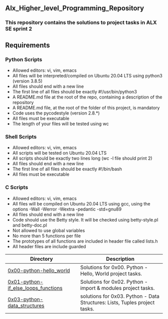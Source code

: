 ## Alx_Higher_level_Programming_Repository

### This repository contains the solutions to project tasks in ALX SE sprint 2

## Requirements

### Python Scripts
* Allowed editors: vi, vim, emacs
* All files will be interpreted/compiled on Ubuntu 20.04 LTS using python3 (version 3.8.5)
* All files should end with a new line
* The first line of all files should be exactly #!/usr/bin/python3
* A README.md file at the root of the repo, containing a description of the repository
* A README.md file, at the root of the folder of this project, is mandatory
* Code uses the pycodestyle (version 2.8.*)
* All files must be executable
* The length of your files will be tested using wc

### Shell Scripts
* Allowed editors: vi, vim, emacs
* All scripts will be tested on Ubuntu 20.04 LTS
* All scripts should be exactly two lines long (wc -l file should print 2)
* All files should end with a new line
* The first line of all files should be exactly #!/bin/bash
* All files must be executable

### C Scripts
* Allowed editors: vi, vim, emacs
* All files will be compiled on Ubuntu 20.04 LTS using gcc, using the options -Wall -Werror -Wextra -pedantic -std=gnu89
* All files should end with a new line
* Code should use the Betty style. It will be checked using betty-style.pl and betty-doc.pl
* Not allowed to use global variables
* No more than 5 functions per file
* The prototypes of all functions are included in header file called lists.h
* All header files are include guarded

| Directory | Description |
| --- | --- |
| [0x00-python-hello_world](./0x00-python-hello_world/) | Solutions for 0x00. Python - Hello, World project tasks. |
| [0x01-python-if_else_loops_functions](./0x01-python-if_else_loops_functions/) | Solutions for 0x02. Python - import & modules project tasks. |
| [0x03-python-data_structures](./0x03-python-data_structures/) | solutions for 0x03. Python - Data Structures: Lists, Tuples project tasks. |
